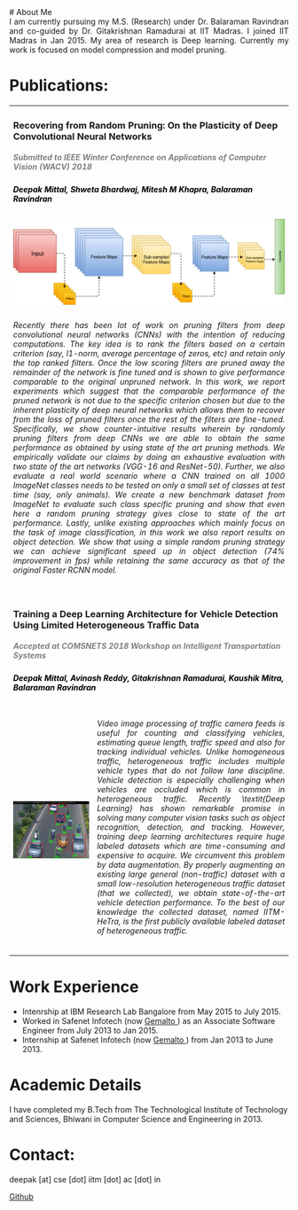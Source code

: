 <head>
<title> 
Deepak Mittal
 </title>
</head>
# About Me
<div style = "text-align: justify"> I am currently pursuing my M.S. (Research) under Dr. Balaraman Ravindran and co-guided by Dr. Gitakrishnan Ramadurai at IIT Madras. I joined IIT Madras in Jan 2015. My area of research is Deep learning. Currently my work is focused on model compression and model pruning.
</div>
 
# Publications:

<table width="100%" align="center" border="0" cellspacing="0">
 <tr>
  <td width ="100%" colspan="2">
   <h3>Recovering from Random Pruning: On the Plasticity of Deep Convolutional Neural Networks</h3><font color="grey"><h5><i><b> Submitted to IEEE Winter Conference on Applications of Computer Vision (WACV) 2018</b></i></h5></font>
   <font color="black"><h5> Deepak Mittal, Shweta Bhardwaj, Mitesh M Khapra, Balaraman Ravindran </h5></font>
    </td>
  
   </tr>
 <tr>
 <td width ="100%" colspan="2">
      <img src='pruning.gif'>  
  </td>
 </tr>
 <tr>
 <td width ="100%" colspan="2">
        <div style = "text-align: justify"> <h6> Recently there has been lot of work on pruning filters from deep convolutional neural networks (CNNs) with the intention of reducing computations. The key idea is to rank the filters based on a certain criterion (say, l1-norm, average percentage of zeros, etc) and retain only the top ranked filters. Once the low scoring filters are pruned away the remainder of the network is fine tuned and is shown to give performance comparable to the original unpruned network. In this work, we report experiments which suggest that the comparable performance of the pruned network is not due to the specific criterion chosen but due to the inherent plasticity of deep neural networks which allows them to recover from the loss of pruned filters once the rest of the filters are fine-tuned. Specifically, we show counter-intuitive results wherein by randomly pruning filters from deep CNNs we are able to obtain the same performance as obtained by using state of the art pruning methods. We empirically validate our claims by doing an exhaustive evaluation with two state of the art networks (VGG-16 and ResNet-50). Further, we also evaluate a real world scenario where a CNN trained on all 1000 ImageNet classes needs to be tested on only a small set of classes at test time (say, only animals). We create a new benchmark dataset from ImageNet to evaluate such class specific pruning and show that even here a random pruning strategy gives close to state of the art performance. Lastly, unlike existing approaches which mainly focus on the task of image classification, in this work we also report results on object detection. We show that using a simple random pruning strategy we can achieve significant speed up in object detection (74% improvement in fps) while retaining the same accuracy as that of the original Faster RCNN model.</h6></div>
  </td>
</tr>
        
        
   <tr>
  <td width ="100%" colspan="2">
   <h3>Training a Deep Learning Architecture for Vehicle Detection Using Limited Heterogeneous Traffic Data</h3><font color="grey"><h5><i><b> Accepted at COMSNETS 2018 Workshop on Intelligent Transportation Systems</b></i></h5></font>
   <font color="black"><h5> Deepak Mittal, Avinash Reddy, Gitakrishnan Ramadurai, Kaushik Mitra, Balaraman Ravindran </h5></font>
    </td>
  
   </tr>
 <tr>
      <td width="30%">
      <img src='1_4_1.jpg'>         
      </td>
      <td valign="top" width="70%"> 
        <div style = "text-align: justify"> <h6> Video image processing of traffic camera feeds is useful for counting and classifying vehicles, estimating queue length, traffic speed and also for tracking individual vehicles. Unlike homogeneous traffic, heterogeneous traffic includes multiple vehicle types that do not follow lane discipline. Vehicle detection is especially challenging when vehicles are occluded which is common in heterogeneous traffic. Recently \textit{Deep Learning} has shown remarkable promise in solving many computer vision tasks such as object recognition, detection, and tracking. However, training deep learning architectures require huge labeled datasets which are time-consuming and expensive to acquire. We circumvent this problem by data augmentation. By properly augmenting an existing large general (non-traffic) dataset with a small low-resolution heterogeneous traffic dataset (that we collected), we obtain state-of-the-art vehicle detection performance. To the best of our knowledge the collected dataset, named IITM-HeTra, is the first publicly available labeled dataset of heterogeneous traffic.</h6></div>
        </td></tr>
        
   </table>
   
# Work Experience
<ul>
<li> Intenrship at IBM Research Lab Bangalore from May 2015 to July 2015.</li>
<li> Worked in Safenet Infotech (now <a href="https://safenet.gemalto.com/"> Gemalto </a>) as an Associate Software Engineer from July 2013 to Jan 2015.</li>
<li> Internship at Safenet Infotech (now <a href="https://safenet.gemalto.com/"> Gemalto </a>) from Jan 2013 to June 2013.</li>
</ul>

# Academic Details
I have completed my B.Tech from The Technological Institute of Technology and Sciences, Bhiwani in Computer Science and Engineering in 2013.

# Contact:
deepak [at] cse [dot] iitm [dot] ac [dot] in

 <a href="https://github.com/deepak242424/"> Github </a>
